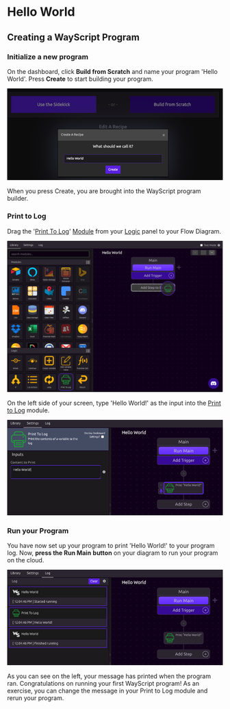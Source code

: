 # Hello World

## Creating a WayScript Program

### Initialize a new program

On the dashboard, click **Build from Scratch** and name your program 'Hello World'. Press **Create** to start building your program.

![Press the Create button to Initialize your new program.](../.gitbook/assets/screenshot-2019-07-15-11.43.27.png)

When you press Create, you are brought into the WayScript program builder.

### Print to Log

Drag the '[Print To Log](../library/logic/print-to-log.md)' [Module](../library/modules/) from your [Logic](../library/logic/) panel to your Flow Diagram.

![](../.gitbook/assets/screenshot-2019-07-15-11.53.38.png)

On the left side of your screen, type 'Hello World!' as the input into the [Print to Log](../library/logic/print-to-log.md) module.

![](../.gitbook/assets/screenshot-2019-07-15-12.00.25.png)

### Run your Program

You have now set up your program to print 'Hello World!' to your program log. Now, **press the Run Main** **button** on your diagram to run your program on the cloud. 

![Press &apos;Run Main&apos; on your Flow Diagram, and your program runs.](../.gitbook/assets/screenshot-2019-07-15-12.05.30.png)

As you can see on the left, your message has printed when the program ran. Congratulations on running your first WayScript program! As an exercise, you can change the message in your Print to Log module and rerun your program. 

